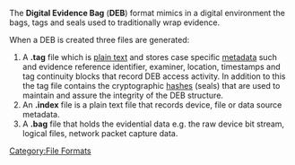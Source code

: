 The **Digital Evidence Bag** (**DEB**) format mimics in a digital
environment the bags, tags and seals used to traditionally wrap
evidence.

When a DEB is created three files are generated:

1.  A **.tag** file which is [plain text](plain_text "wikilink") and
    stores case specific [metadata](metadata "wikilink") such and
    evidence reference identifier, examiner, location, timestamps and
    tag continuity blocks that record DEB access activity. In addition
    to this the tag file contains the cryptographic
    [hashes](hash "wikilink") (seals) that are used to maintain and
    assure the integrity of the DEB structure.
2.  An **.index** file is a plain text file that records device, file or
    data source metadata.
3.  A **.bag** file that holds the evidential data e.g. the raw device
    bit stream, logical files, network packet capture data.

[Category:File Formats](Category:File_Formats "wikilink")